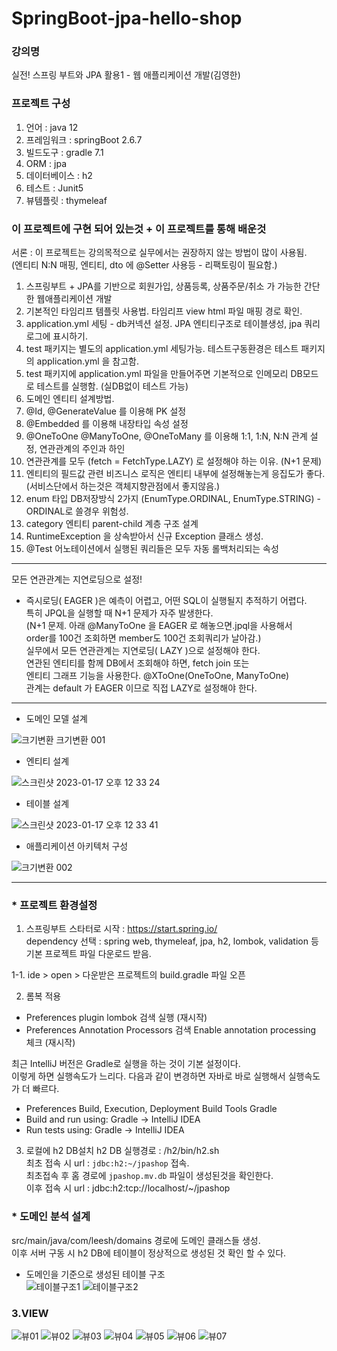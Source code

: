 # SpringBoot-jpa-hello-shop

### 강의명
실전! 스프링 부트와 JPA 활용1 - 웹 애플리케이션 개발(김영한)

### 프로젝트 구성
1. 언어 : java 12
2. 프레임워크 : springBoot 2.6.7   
3. 빌드도구 : gradle 7.1
4. ORM : jpa
5. 데이터베이스 : h2
6. 테스트 : Junit5
7. 뷰템플릿 : thymeleaf

### 이 프로젝트에 구현 되어 있는것 + 이 프로젝트를 통해 배운것

서론 : 이 프로젝트는 강의목적으로 실무에서는 권장하지 않는 방법이 많이 사용됨.  
(엔티티 N:N 매핑, 엔티티, dto 에 @Setter 사용등 - 리팩토링이 필요함.)

1. 스프링부트 + JPA를 기반으로 회원가입, 상품등록, 상품주문/취소 가 가능한 간단한 웹애플리케이션 개발
2. 기본적인 타임리프 템플릿 사용법. 타임리프 view html 파일 매핑 경로 확인.
3. application.yml 세팅 - db커넥션 설정. JPA 엔티티구조로 테이블생성, jpa 쿼리 로그에 표시하기.
4. test 패키지는 별도의 application.yml 세팅가능. 테스트구동환경은 테스트 패키지의 application.yml 을 참고함. 
5. test 패키지에 application.yml 파일을 만들어주면 기본적으로 인메모리 DB모드로 테스트를 실행함. (실DB없이 테스트 가능)
5. 도메인 엔티티 설계방법.
6. @Id, @GenerateValue 를 이용해 PK 설정
7. @Embedded 를 이용해 내장타입 속성 설정
8. @OneToOne @ManyToOne, @OneToMany 를 이용해 1:1, 1:N, N:N 관계 설정, 연관관계의 주인과 하인
9. 연관관계를 모두 (fetch = FetchType.LAZY) 로 설정해야 하는 이유. (N+1 문제)
10. 엔티티의 필드값 관련 비즈니스 로직은 엔티티 내부에 설정해놓는게 응집도가 좋다. (서비스단에서 하는것은 객체지향관점에서 좋지않음.)
11. enum 타입 DB저장방식 2가지 (EnumType.ORDINAL, EnumType.STRING) - ORDINAL로 쓸경우 위험성.
12. category 엔티티 parent-child 계층 구조 설계
13. RuntimeException 을 상속받아서 신규 Exception 클래스 생성.
14. @Test 어노테이션에서 실행된 쿼리들은 모두 자동 롤백처리되는 속성

---
모든 연관관계는 지연로딩으로 설정!  
  
* 즉시로딩( EAGER )은 예측이 어렵고, 어떤 SQL이 실행될지 추적하기 어렵다.   
특히 JPQL을 실행할 때 N+1 문제가 자주 발생한다.    
(N+1 문제. 아래 @ManyToOne 을 EAGER 로 해놓으면.jpql을 사용해서   
order를 100건 조회하면 member도 100건 조회쿼리가 날아감.)    
실무에서 모든 연관관계는 지연로딩( LAZY )으로 설정해야 한다.   
연관된 엔티티를 함께 DB에서 조회해야 하면, fetch join 또는     
엔티티 그래프 기능을 사용한다. @XToOne(OneToOne, ManyToOne)   
관계는 default 가 EAGER 이므로 직접 LAZY로 설정해야 한다.  
---

- 도메인 모델 설계   

![크기변환 크기변환 001](https://user-images.githubusercontent.com/48856906/213454636-141f822a-2d35-4ecc-acc2-4ed2b78ee918.png)

- 엔티티 설계  

![스크린샷 2023-01-17 오후 12 33 24](https://user-images.githubusercontent.com/48856906/212805568-42c51bcd-7723-4e83-bc3f-5e75fdd30bc3.png)

- 테이블 설계  

![스크린샷 2023-01-17 오후 12 33 41](https://user-images.githubusercontent.com/48856906/212805574-c7d92ab3-16e8-4a2f-8064-058792bc2685.png)

- 애플리케이션 아키텍처 구성  

![크기변환 002](https://user-images.githubusercontent.com/48856906/213454649-8bec543b-fbd1-4406-9ecb-9a740eb5424e.png)


-------------
### * 프로젝트 환경설정

1. 스프링부트 스타터로 시작 : https://start.spring.io/  
dependency 선택 : spring web, thymeleaf, jpa, h2, lombok, validation 등
기본 프로젝트 파일 다운로드 받음.

1-1. ide > open > 다운받은 프로젝트의 build.gradle 파일 오픈

2. 롬복 적용
- Preferences plugin lombok 검색 실행 (재시작)
- Preferences Annotation Processors 검색 Enable annotation processing 체크 (재시작)

최근 IntelliJ 버전은 Gradle로 실행을 하는 것이 기본 설정이다.  
이렇게 하면 실행속도가 느리다. 다음과 같이 변경하면 자바로 바로 실행해서 실행속도가 더 빠르다.  
- Preferences Build, Execution, Deployment Build Tools Gradle
- Build and run using: Gradle -> IntelliJ IDEA
- Run tests using: Gradle -> IntelliJ IDEA

3. 로컬에 h2 DB설치
h2 DB 실행경로 : /h2/bin/h2.sh   
최초 접속 시 url : ```jdbc:h2:~/jpashop```  접속.  
최초접속 후 홈 경로에 ```jpashop.mv.db``` 파일이 생성된것을 확인한다.   
이후 접속 시 url : jdbc:h2:tcp://localhost/~/jpashop   

### * 도메인 분석 설계
src/main/java/com/leesh/domains 경로에 도메인 클래스들 생성.   
이후 서버 구동 시 h2 DB에 테이블이 정상적으로 생성된 것 확인 할 수 있다.

* 도메인을 기준으로 생성된 테이블 구조  
![테이블구조1](https://user-images.githubusercontent.com/48856906/221398534-d5738d8e-3788-4c7a-bcc7-35b2c5797960.PNG) ![테이블구조2](https://user-images.githubusercontent.com/48856906/221398537-808fa3fc-c1a3-4812-8544-6e161af8f27b.PNG)

### 3.VIEW

![뷰01](https://user-images.githubusercontent.com/48856906/221398589-0d72bb52-7200-4de8-8d02-ee7607761681.PNG)
![뷰02](https://user-images.githubusercontent.com/48856906/221398590-cdf0781e-fab0-44f0-b05e-66ad4388b091.PNG)
![뷰03](https://user-images.githubusercontent.com/48856906/221398591-d8dcbcc1-9b36-4194-9cae-5e0030c6d4ea.PNG)
![뷰04](https://user-images.githubusercontent.com/48856906/221398592-ed0f5d0b-3b1c-4590-a6b5-af5d67317af0.PNG)
![뷰05](https://user-images.githubusercontent.com/48856906/221398594-fe072c0c-b2dd-4b54-b972-f2754f7fdcd9.PNG)
![뷰06](https://user-images.githubusercontent.com/48856906/221398595-e0b236b1-1f50-4afd-bb4c-b2b5b0a0bdf8.PNG)
![뷰07](https://user-images.githubusercontent.com/48856906/221398596-61f58827-5909-4129-8ab9-b59b7cd0f1ae.PNG)



